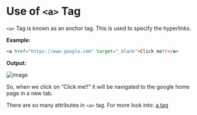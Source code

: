 # Use of `<a>` Tag

`<a>` Tag is known as an anchor tag. This is used to specify the hyperlinks. 

**Example:**

```html
<a href="https://www.google.com" target="_blank">Click me!!</a>
```

**Output:**

  ![image](https://user-images.githubusercontent.com/52970245/230410259-8406471a-d68f-43fc-b920-ddef96c58177.png)


So, when we click on “Click me!!” it will be navigated to the google home page in a new tab.

There are so many attributes in `<a>` tag.
For more look into: [a tag](https://www.w3schools.com/tags/tag_a.asp)

